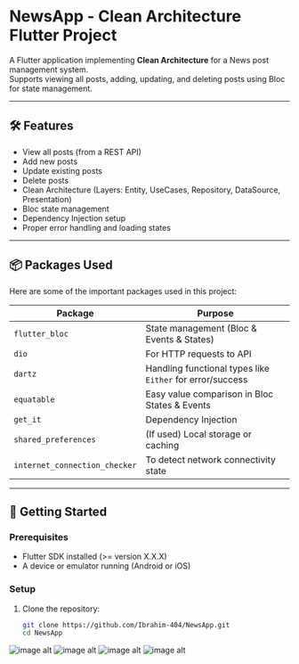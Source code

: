 # NewsApp - Clean Architecture Flutter Project

A Flutter application implementing **Clean Architecture** for a News post management system.  
Supports viewing all posts, adding, updating, and deleting posts using Bloc for state management.

---

## 🛠 Features

- View all posts (from a REST API)  
- Add new posts  
- Update existing posts  
- Delete posts  
- Clean Architecture (Layers: Entity, UseCases, Repository, DataSource, Presentation)  
- Bloc state management  
- Dependency Injection setup  
- Proper error handling and loading states  

---

## 📦 Packages Used

Here are some of the important packages used in this project:

| Package | Purpose |
|--------|---------|
| `flutter_bloc` | State management (Bloc & Events & States) |
| `dio` | For HTTP requests to API |
| `dartz` | Handling functional types like `Either` for error/success |
| `equatable` | Easy value comparison in Bloc States & Events |
| `get_it` | Dependency Injection |
| `shared_preferences` | (If used) Local storage or caching |
| `internet_connection_checker` | To detect network connectivity state |

---

## 🚀 Getting Started

### Prerequisites

- Flutter SDK installed (>= version X.X.X)  
- A device or emulator running (Android or iOS)

### Setup

1. Clone the repository:

   ```bash
   git clone https://github.com/Ibrahim-404/NewsApp.git
   cd NewsApp
![image alt](https://github.com/Ibrahim-404/NewsApp/blob/a6856aacb6f83ad9053331b85e90667b62f77369/Screenshot%202025-09-18%20201954.png)
![image alt](https://github.com/Ibrahim-404/NewsApp/blob/a6856aacb6f83ad9053331b85e90667b62f77369/Screenshot%202025-09-18%20201936.png)
![image alt](https://github.com/Ibrahim-404/NewsApp/blob/a6856aacb6f83ad9053331b85e90667b62f77369/Screenshot%202025-09-18%20201910.png)
![image alt](https://github.com/Ibrahim-404/NewsApp/blob/a6856aacb6f83ad9053331b85e90667b62f77369/Screenshot%202025-09-18%20201849.png)
